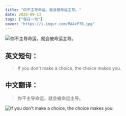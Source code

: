 ```yaml
---
title: "你不主导命运，就会被命运主导。"
date: 2020-09-13
tags: ["每日一句"]
cover: "https://i.imgur.com/MA4xP7B.jpg"
---
```


![你不主导命运，就会被命运主导。](https://i.imgur.com/BjBHdeY.jpg)

## 英文短句：
> If you don't make a choice, the choice makes you.

<!--more-->

## 中文翻译：
> 你不主导命运，就会被命运主导。

![If you don't make a choice, the choice makes you.](https://i.imgur.com/KAZaKYX.jpg)

